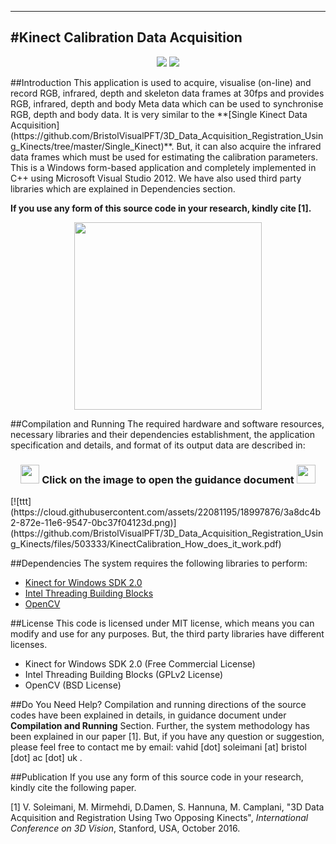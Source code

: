 -------------------------------------
#Kinect Calibration Data Acquisition
-------------------------------------
<p align="center">
  <img src="https://cloud.githubusercontent.com/assets/22081195/18998120/23018c92-872f-11e6-8609-5eeb6290aa98.png">
  <img src="https://cloud.githubusercontent.com/assets/22081195/18998130/29c86442-872f-11e6-9699-09c03a1f3faf.png">
</p>
##Introduction
This application is used to acquire, visualise (on-line) and record RGB, infrared, depth and skeleton data frames at 30fps and provides RGB, infrared, depth and body Meta data which can be used to synchronise RGB, depth and body data. It is very similar to the **[Single Kinect Data Acquisition](https://github.com/BristolVisualPFT/3D_Data_Acquisition_Registration_Using_Kinects/tree/master/Single_Kinect)**. But, it can also acquire the infrared data frames which must be used for estimating the calibration parameters. This is a Windows form-based application and completely implemented in C++ using Microsoft Visual Studio 2012. We have also used third party libraries which are explained in Dependencies section.
 
**If you use any form of this source code in your research, kindly cite [1].**

<p align="center">
  <img src="https://cloud.githubusercontent.com/assets/22081195/18997867/33005e9e-872e-11e6-9816-73aef75130bf.png" width=300>
</p>
##Compilation and Running
The required hardware and software resources, necessary libraries and their dependencies establishment, the application specification and details, and format of its output data are described in:



<h3 align="center"> 
   <img src="https://cloud.githubusercontent.com/assets/22081195/18995638/f2690506-8724-11e6-9bb2-3f2028f5bb49.png" width=30>
   Click on the image to open the guidance document
   <img src="https://cloud.githubusercontent.com/assets/22081195/18995638/f2690506-8724-11e6-9bb2-3f2028f5bb49.png" width=30> 
</h3>
[![ttt](https://cloud.githubusercontent.com/assets/22081195/18997876/3a8dc4b2-872e-11e6-9547-0bc37f04123d.png)](https://github.com/BristolVisualPFT/3D_Data_Acquisition_Registration_Using_Kinects/files/503333/KinectCalibration_How_does_it_work.pdf)


##Dependencies
The system requires the following libraries to perform:
+ [Kinect for Windows SDK 2.0](https://www.microsoft.com/en-gb/download/details.aspx?id=44561)
+ [Intel Threading Building Blocks](https://www.threadingbuildingblocks.org/software-release/tbb4320140724oss)
+ [OpenCV](https://github.com/opencv/opencv)

##License
This code is licensed under MIT license, which means you can modify and use for any purposes. But, the third party libraries have different licenses.
+ Kinect for Windows SDK 2.0 (Free Commercial License)
+ Intel Threading Building Blocks (GPLv2 License)
+ OpenCV (BSD License)


##Do You Need Help?
Compilation and running directions of the source codes have been explained in details, in guidance document under **Compilation and Running** Section. Further, the system methodology has been explained in our paper [1]. But, if you have any question or suggestion, please feel free to contact me by email: vahid [dot] soleimani [at] bristol [dot] ac [dot] uk .


##Publication
If you use any form of this source code in your research, kindly cite the following paper.

[1] V. Soleimani, M. Mirmehdi, D.Damen, S. Hannuna, M. Camplani, "3D Data Acquisition and Registration Using Two Opposing Kinects", _International Conference on 3D Vision_, Stanford, USA, October 2016.




